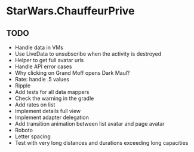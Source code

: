 # StarWars.ChauffeurPrive



## TODO

- Handle data in VMs
- Use LiveData to unsubscribe when the activity is destroyed
- Helper to get full avatar urls
- Handle API error cases
- Why clicking on Grand Moff opens Dark Maul?
- Rate: handle .5 values
- Ripple
- Add tests for all data mappers
- Check the warning in the gradle
- Add rates on list
- Implement details full view
- Implement adapter delegation
- Add transition animation between list avatar and page avatar
- Roboto
- Letter spacing
- Test with very long distances and durations exceeding long capacities